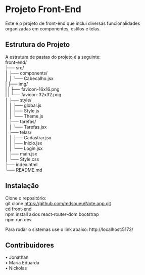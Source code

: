 # Projeto Front-End
Este é o projeto de front-end que inclui diversas funcionalidades organizadas em componentes, estilos e telas.

## Estrutura do Projeto
A estrutura de pastas do projeto é a seguinte: <br>
        front-end/ <br>
        ├── src/ <br>
        │ ├── components/ <br>
        │ │ └── Cabecalho.jsx <br>
        | ├── img/ <br>
        | | ├── favicon-16x16.png <br>
        | | └── favicon-32x32.png <br>
        │ ├── style/ <br>
        │ │ ├── global.js <br>
        │ │ ├── Style.js <br>
        │ │ └── Theme.js <br>
        │ ├── tarefas/ <br>
        │ │ └── Tarefas.jsx <br>
        │ ├── telas/ <br>
        │ │ ├── Cadastrar.jsx <br>
        │ │ ├── Inicio.jsx <br>
        │ │ └── Login.jsx <br>
        │ ├── main.jsx <br>
        │ └── Style.css <br>
        ├── index.html <br>
        └── README.md <br>

## Instalação
Clone o repositório: <br>
 git clone https://github.com/mdsoueu/Note.app.git <br>
 cd front-end <br>
 npm install axios react-router-dom bootstrap <br>
 npm run dev <br>

Para rodar o sistemas use o link abaixo:
 http://localhost:5173/

 ## Contribuidores
• Jonathan  <br>
• Maria Eduarda  <br>
• Nickolas   <br>
